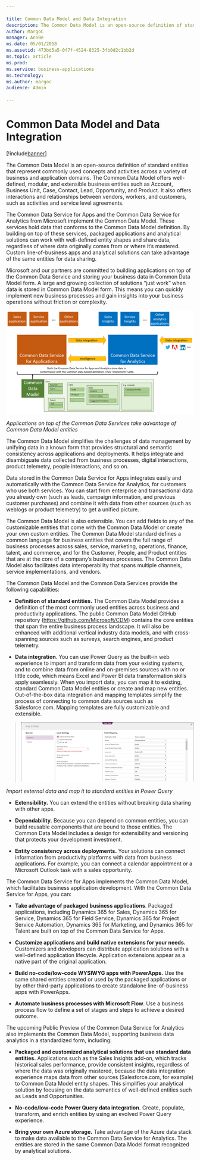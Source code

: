 ```yaml
---

title: Common Data Model and Data Integration
description: The Common Data Model is an open-source definition of standard entities that represent commonly used concepts and activities across a variety of business and application domains.
author: MargoC
manager: AnnBe
ms.date: 05/01/2018
ms.assetid: 473bd5a5-0f7f-4524-8325-3fb0d2c1bb2d
ms.topic: article
ms.prod: 
ms.service: business-applications
ms.technology: 
ms.author: margoc
audience: Admin

---
```


# Common Data Model and Data Integration

[!include[banner](../../includes/banner.md)]

The Common Data Model is an open-source definition of standard entities that
represent commonly used concepts and activities across a variety of business and
application domains. The Common Data Model offers well-defined, modular, and
extensible business entities such as Account, Business Unit, Case, Contact,
Lead, Opportunity, and Product. It also offers interactions and relationships
between vendors, workers, and customers, such as activities and service level
agreements.

The Common Data Service for Apps and the Common Data Service for Analytics from
Microsoft implement the Common Data Model. These services hold data that
conforms to the Common Data Model definition. By building on top of these
services, packaged applications and analytical solutions can work with
well-defined entity shapes and share data, regardless of where data originally
comes from or where it’s mastered. Custom line-of-business apps and analytical
solutions can take advantage of the same entities for data sharing.

Microsoft and our partners are committed to building applications on top of the
Common Data Service and storing your business data in Common Data Model form. A
large and growing collection of solutions “just work” when data is stored in
Common Data Model form. This means you can quickly implement new business
processes and gain insights into your business operations without friction or
complexity.

![Applications on top of the Common Data Services take advantage of Common Data Model entities](media/common-data-model-data-integration-1.png "Applications on top of the Common Data Services take advantage of Common Data Model entities")

*Applications on top of the Common Data Services take advantage of Common Data
Model entities*

The Common Data Model simplifies the challenges of data management by unifying
data in a known form that provides structural and semantic consistency across
applications and deployments. It helps integrate and disambiguate data collected
from business processes, digital interactions, product telemetry, people
interactions, and so on.

Data stored in the Common Data Service for Apps integrates easily and
automatically with the Common Data Service for Analytics, for customers who use
both services. You can start from enterprise and transactional data you already
own (such as leads, campaign information, and previous customer purchases) and
combine it with data from other sources (such as weblogs or product telemetry)
to get a unified picture.

The Common Data Model is also extensible. You can add fields to any of the
customizable entities that come with the Common Data Model or create your own
custom entities. The Common Data Model standard defines a common language for
business entities that covers the full range of business processes across sales,
service, marketing, operations, finance, talent, and commerce, and for the
Customer, People, and Product entities that are at the core of a company’s
business processes. The Common Data Model also facilitates data interoperability
that spans multiple channels, service implementations, and vendors.

The Common Data Model and the Common Data Services provide the following
capabilities:

-   **Definition of standard entities.** The Common Data Model provides a
    definition of the most commonly used entities across business and
    productivity applications. The public Common Data Model GitHub repository
    (<https://github.com/Microsoft/CDM>) contains the core entities that span
    the entire business process landscape. It will also be enhanced with
    additional vertical industry data models, and with cross-spanning sources
    such as surveys, search engines, and product telemetry.

-   **Data integration**. You can use Power Query as the built-in web experience
    to import and transform data from your existing systems, and to combine data
    from online and on-premises sources with no or little code, which means
    Excel and Power BI data transformation skills apply seamlessly. When you
    import data, you can map it to existing, standard Common Data Model entities
    or create and map new entities. Out-of-the-box data integration and mapping
    templates simplify the process of connecting to common data sources such as
    Salesforce.com. Mapping templates are fully customizable and extensible.

>   ![Import external data and map it to standard entities in Power Query](media/common-data-model-data-integration-2.png "Import external data and map it to standard entities in Power Query")

*Import external data and map it to standard entities in Power Query*

-   **Extensibility.** You can extend the entities without breaking data sharing
    with other apps.

-   **Dependability**. Because you can depend on common entities, you can build
    reusable components that are bound to those entities. The Common Data Model
    includes a design for extensibility and versioning that protects your
    development investment.

-   **Entity consistency across deployments.** Your solutions can connect
    information from productivity platforms with data from business
    applications. For example, you can connect a calendar appointment or a
    Microsoft Outlook task with a sales opportunity.

The Common Data Service for Apps implements the Common Data Model, which
facilitates business application development. With the Common Data Service for
Apps, you can:

-   **Take advantage of packaged business applications**. Packaged applications,
    including Dynamics 365 for Sales, Dynamics 365 for Service, Dynamics 365 for
    Field Service, Dynamics 365 for Project Service Automation, Dynamics 365 for
    Marketing, and Dynamics 365 for Talent are built on top of the Common Data
    Service for Apps.

-   **Customize applications and build native extensions for your needs.**
    Customizers and developers can distribute application solutions with a
    well-defined application lifecycle. Application extensions appear as a
    native part of the original application.

-   **Build no-code/low-code WYSIWYG apps with PowerApps.** Use the same shared
    entities created or used by the packaged applications or by other
    third-party applications to create standalone line-of-business apps with
    PowerApps.

-   **Automate business processes with Microsoft Flow**. Use a business process
    flow to define a set of stages and steps to achieve a desired outcome.

The upcoming Public Preview of the Common Data Service for Analytics also
implements the Common Data Model, supporting business data analytics in a
standardized form, including:

-   **Packaged and customized analytical solutions that use standard data
    entities.** Applications such as the Sales Insights add-on, which tracks
    historical sales performance, provide consistent insights, regardless of
    where the data was originally mastered, because the data integration
    experience maps data from other sources (Salesforce.com, for example) to
    Common Data Model entity shapes. This simplifies your analytical solution by
    focusing on the data semantics of well-defined entities such as Leads and
    Opportunities.

-   **No-code/low-code Power Query data integration.** Create, populate,
    transform, and enrich entities by using an evolved Power Query experience.

-   **Bring your own Azure storage.** Take advantage of the Azure data stack to
    make data available to the Common Data Service for Analytics. The entities
    are stored in the same Common Data Model format recognized by analytical
    solutions.
